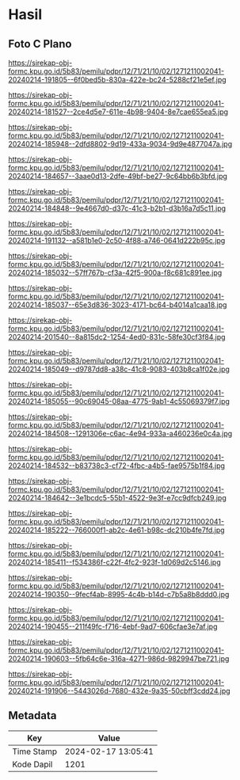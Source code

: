 # Hasil

## Foto C Plano

https://sirekap-obj-formc.kpu.go.id/5b83/pemilu/pdpr/12/71/21/10/02/1271211002041-20240214-191805--6f0bed5b-830a-422e-bc24-5288cf21e5ef.jpg

https://sirekap-obj-formc.kpu.go.id/5b83/pemilu/pdpr/12/71/21/10/02/1271211002041-20240214-181527--2ce4d5e7-611e-4b98-9404-8e7cae655ea5.jpg

https://sirekap-obj-formc.kpu.go.id/5b83/pemilu/pdpr/12/71/21/10/02/1271211002041-20240214-185948--2dfd8802-9d19-433a-9034-9d9e4877047a.jpg

https://sirekap-obj-formc.kpu.go.id/5b83/pemilu/pdpr/12/71/21/10/02/1271211002041-20240214-184657--3aae0d13-2dfe-49bf-be27-9c64bb6b3bfd.jpg

https://sirekap-obj-formc.kpu.go.id/5b83/pemilu/pdpr/12/71/21/10/02/1271211002041-20240214-184848--9e4667d0-d37c-41c3-b2b1-d3b16a7d5c11.jpg

https://sirekap-obj-formc.kpu.go.id/5b83/pemilu/pdpr/12/71/21/10/02/1271211002041-20240214-191132--a581b1e0-2c50-4f88-a746-0641d222b95c.jpg

https://sirekap-obj-formc.kpu.go.id/5b83/pemilu/pdpr/12/71/21/10/02/1271211002041-20240214-185032--57ff767b-cf3a-42f5-900a-f8c681c891ee.jpg

https://sirekap-obj-formc.kpu.go.id/5b83/pemilu/pdpr/12/71/21/10/02/1271211002041-20240214-185037--65e3d836-3023-4171-bc64-b4014a1caa18.jpg

https://sirekap-obj-formc.kpu.go.id/5b83/pemilu/pdpr/12/71/21/10/02/1271211002041-20240214-201540--8a815dc2-1254-4ed0-831c-58fe30cf3f84.jpg

https://sirekap-obj-formc.kpu.go.id/5b83/pemilu/pdpr/12/71/21/10/02/1271211002041-20240214-185049--d9787dd8-a38c-41c8-9083-403b8ca1f02e.jpg

https://sirekap-obj-formc.kpu.go.id/5b83/pemilu/pdpr/12/71/21/10/02/1271211002041-20240214-185055--90c69045-08aa-4775-9ab1-4c55069379f7.jpg

https://sirekap-obj-formc.kpu.go.id/5b83/pemilu/pdpr/12/71/21/10/02/1271211002041-20240214-184508--1291306e-c6ac-4e94-933a-a460236e0c4a.jpg

https://sirekap-obj-formc.kpu.go.id/5b83/pemilu/pdpr/12/71/21/10/02/1271211002041-20240214-184532--b83738c3-cf72-4fbc-a4b5-fae9575b1f84.jpg

https://sirekap-obj-formc.kpu.go.id/5b83/pemilu/pdpr/12/71/21/10/02/1271211002041-20240214-184642--3e1bcdc5-55b1-4522-9e3f-e7cc9dfcb249.jpg

https://sirekap-obj-formc.kpu.go.id/5b83/pemilu/pdpr/12/71/21/10/02/1271211002041-20240214-185222--766000f1-ab2c-4e61-b98c-dc210b4fe7fd.jpg

https://sirekap-obj-formc.kpu.go.id/5b83/pemilu/pdpr/12/71/21/10/02/1271211002041-20240214-185411--f534386f-c22f-4fc2-923f-1d069d2c5146.jpg

https://sirekap-obj-formc.kpu.go.id/5b83/pemilu/pdpr/12/71/21/10/02/1271211002041-20240214-190350--9fecf4ab-8995-4c4b-b14d-c7b5a8b8ddd0.jpg

https://sirekap-obj-formc.kpu.go.id/5b83/pemilu/pdpr/12/71/21/10/02/1271211002041-20240214-190455--211f49fc-f716-4ebf-9ad7-606cfae3e7af.jpg

https://sirekap-obj-formc.kpu.go.id/5b83/pemilu/pdpr/12/71/21/10/02/1271211002041-20240214-190603--5fb64c6e-316a-4271-986d-9829947be721.jpg

https://sirekap-obj-formc.kpu.go.id/5b83/pemilu/pdpr/12/71/21/10/02/1271211002041-20240214-191906--5443026d-7680-432e-9a35-50cbff3cdd24.jpg


## Metadata

| Key        | Value               |
| ---------- | ------------------- |
| Time Stamp | 2024-02-17 13:05:41 |
| Kode Dapil | 1201                |



